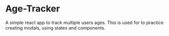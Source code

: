 ﻿# Age-Tracker
A simple react app to track multiple users ages. This is used for to practice creating modals, using states and components.
